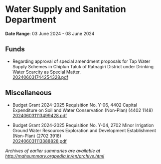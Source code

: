 # Water Supply and Sanitation Department

**Date Range**: 03 June 2024 - 08 June 2024


## Funds
- Regarding approval of special amendment proposals for Tap Water Supply Schemes in Chiplun Taluk of Ratnagiri District under Drinking Water Scarcity as Special Matter.\
  [202406031744254328.pdf](https://gr.maharashtra.gov.in/Site/Upload/Government%20Resolutions/English/202406031744254328.pdf)

## Miscellaneous
- Budget Grant 2024-2025 Requisition No. Y-06, 4402 Capital Expenditure on Soil and Water Conservation (Non-Plan) (4402 1148)\
  [202406031113499428.pdf](https://gr.maharashtra.gov.in/Site/Upload/Government%20Resolutions/English/202406031113499428.pdf)

- Budget Grant 2024-2025 Requisition No. Y-04, 2702 Minor Irrigation Ground Water Resources Exploration and Development Establishment (Non-Plan) (2702 3918)\
  [202406031113388828.pdf](https://gr.maharashtra.gov.in/Site/Upload/Government%20Resolutions/English/202406031113388828.pdf)


*Archives of earlier summaries are available at http://mahsummary.orgpedia.in/en/archive.html*